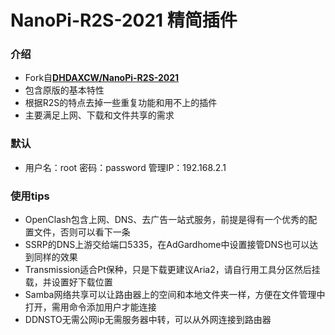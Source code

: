 # NanoPi-R2S-2021 精简插件

### 介绍
- Fork自[**DHDAXCW/NanoPi-R2S-2021**](https://github.com/DHDAXCW/NanoPi-R2S-2021)
- 包含原版的基本特性
- 根据R2S的特点去掉一些重复功能和用不上的插件
- 主要满足上网、下载和文件共享的需求
### 默认
- 用户名：root 密码：password 管理IP：192.168.2.1
### 使用tips
- OpenClash包含上网、DNS、去广告一站式服务，前提是得有一个优秀的配置文件，否则可以看下一条
- SSRP的DNS上游交给端口5335，在AdGardhome中设置接管DNS也可以达到同样的效果
- Transmission适合Pt保种，只是下载更建议Aria2，请自行用工具分区然后挂载，并设置好下载位置
- Samba网络共享可以让路由器上的空间和本地文件夹一样，方便在文件管理中打开，需用命令添加用户才能连接
- DDNSTO无需公网ip无需服务器中转，可以从外网连接到路由器
